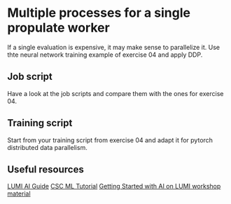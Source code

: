 # Multiple processes for a single propulate worker

If a single evaluation is expensive, it may make sense to parallelize it.
Use thte neural network training example of exercise 04 and apply DDP.

## Job script
Have a look at the job scripts and compare them with the ones for exercise 04.

## Training script
Start from your training script from exercise 04 and adapt it for pytorch distributed data parallelism.

## Useful resources

[LUMI AI Guide](https://github.com/Lumi-supercomputer/LUMI-AI-Guide)
[CSC ML Tutorial](https://docs.csc.fi/support/tutorials/ml-guide/)
[Getting Started with AI on LUMI workshop material](https://github.com/Lumi-supercomputer/Getting_Started_with_AI_workshop)

